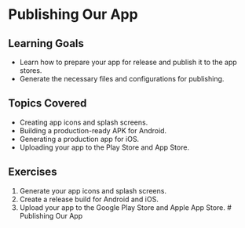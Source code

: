 # Publishing Our App

## Learning Goals
- Learn how to prepare your app for release and publish it to the app stores.
- Generate the necessary files and configurations for publishing.

## Topics Covered
- Creating app icons and splash screens.
- Building a production-ready APK for Android.
- Generating a production app for iOS.
- Uploading your app to the Play Store and App Store.

## Exercises
1. Generate your app icons and splash screens.
2. Create a release build for Android and iOS.
3. Upload your app to the Google Play Store and Apple App Store.
﻿# Publishing Our App
